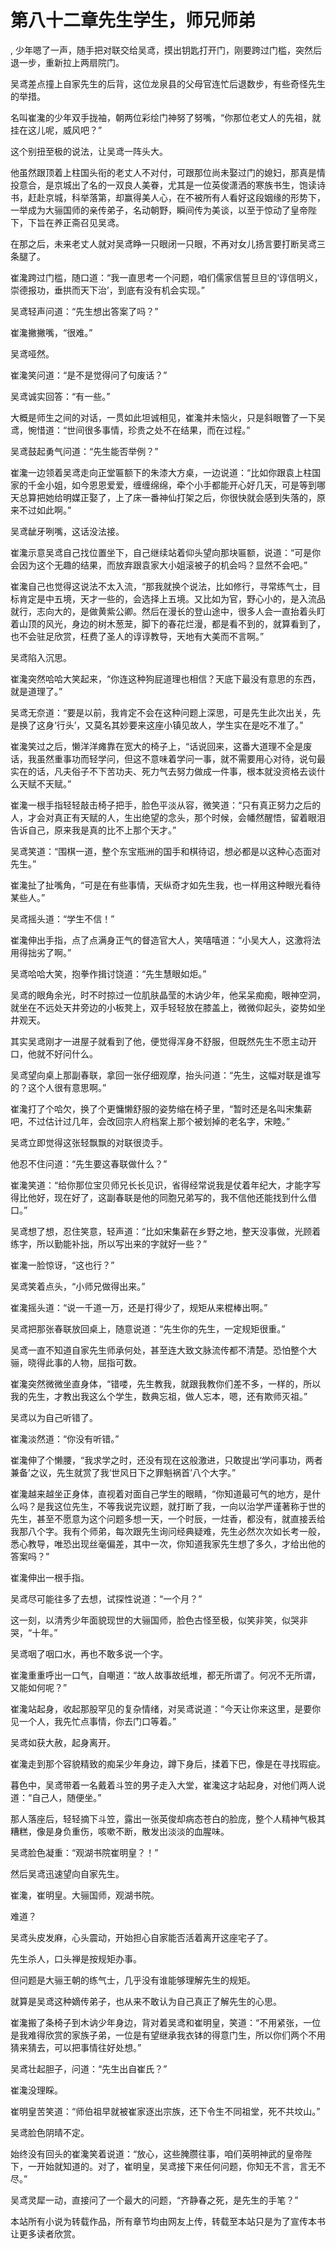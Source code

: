 # 第八十二章先生学生，师兄师弟
,  少年嗯了一声，随手把对联交给吴鸢，摸出钥匙打开门，刚要跨过门槛，突然后退一步，重新拉上两扇院门。
   吴鸢差点撞上自家先生的后背，这位龙泉县的父母官连忙后退数步，有些奇怪先生的举措。
   名叫崔瀺的少年双手拢袖，朝两位彩绘门神努了努嘴，“你那位老丈人的先祖，就挂在这儿呢，威风吧？”
   这个别扭至极的说法，让吴鸢一阵头大。
   他虽然跟顶着上柱国头衔的老丈人不对付，可跟那位尚未娶过门的媳妇，那真是情投意合，是京城出了名的一双良人美眷，尤其是一位英俊潇洒的寒族书生，饱读诗书，赶赴京城，科举落第，却赢得美人心，在不被所有人看好这段姻缘的形势下，一举成为大骊国师的亲传弟子，名动朝野，瞬间传为美谈，以至于惊动了皇帝陛下，下旨在养正斋召见吴鸢。
   在那之后，未来老丈人就对吴鸢睁一只眼闭一只眼，不再对女儿扬言要打断吴鸢三条腿了。
   崔瀺跨过门槛，随口道：“我一直思考一个问题，咱们儒家信誓旦旦的‘谆信明义，崇德报功，垂拱而天下治’，到底有没有机会实现。”
   吴鸢轻声问道：“先生想出答案了吗？”
   崔瀺撇撇嘴，“很难。”
   吴鸢哑然。
   崔瀺笑问道：“是不是觉得问了句废话？”
   吴鸢诚实回答：“有一些。”
   大概是师生之间的对话，一贯如此坦诚相见，崔瀺并未恼火，只是斜眼瞥了一下吴鸢，惋惜道：“世间很多事情，珍贵之处不在结果，而在过程。”
   吴鸢鼓起勇气问道：“先生能否举例？”
   崔瀺一边领着吴鸢走向正堂匾额下的朱漆大方桌，一边说道：“比如你跟袁上柱国家的千金小姐，如今恩恩爱爱，缠缠绵绵，牵个小手都能开心好几天，可是等到哪天总算把她给明媒正娶了，上了床一番神仙打架之后，你很快就会感到失落的，原来不过如此啊。”
   吴鸢龇牙咧嘴，这话没法接。
   崔瀺示意吴鸢自己找位置坐下，自己继续站着仰头望向那块匾额，说道：“可是你会因为这个无趣的结果，而放弃跟袁家大小姐滚被子的机会吗？显然不会吧。”
   崔瀺自己也觉得这说法不太入流，“那我就换个说法，比如修行，寻常练气士，目标肯定是中五境，天才一些的，会选择上五境。又比如为官，野心小的，是入流品就行，志向大的，是做黄紫公卿。然后在漫长的登山途中，很多人会一直抬着头盯着山顶的风光，身边的树木葱茏，脚下的春花烂漫，都是看不到的，就算看到了，也不会驻足欣赏，枉费了圣人的谆谆教导，天地有大美而不言啊。”
   吴鸢陷入沉思。
   崔瀺突然哈哈大笑起来，“你连这种狗屁道理也相信？天底下最没有意思的东西，就是道理了。”
   吴鸢无奈道：“要是以前，我肯定不会在这种问题上深思，可是先生此次出关，先是换了这身‘行头’，又莫名其妙要来这座小镇见故人，学生实在是吃不准了。”
   崔瀺笑过之后，懒洋洋瘫靠在宽大的椅子上，“话说回来，这番大道理不全是废话，我虽然重事功而轻学问，但这不意味着学问一事，就不需要用心对待，说句最实在的话，凡夫俗子不下苦功夫、死力气去努力做成一件事，根本就没资格去谈什么天赋不天赋。”
   崔瀺一根手指轻轻敲击椅子把手，脸色平淡从容，微笑道：“只有真正努力之后的人，才会对真正有天赋的人，生出绝望的念头，那个时候，会幡然醒悟，留着眼泪告诉自己，原来我是真的比不上那个天才。”
   吴鸢笑道：“围棋一道，整个东宝瓶洲的国手和棋待诏，想必都是以这种心态面对先生。”
   崔瀺扯了扯嘴角，“可是在有些事情，天纵奇才如先生我，也一样用这种眼光看待某些人。”
   吴鸢摇头道：“学生不信！”
   崔瀺伸出手指，点了点满身正气的督造官大人，笑嘻嘻道：“小吴大人，这激将法用得拙劣了啊。”
   吴鸢哈哈大笑，抱拳作揖讨饶道：“先生慧眼如炬。”
   吴鸢的眼角余光，时不时掠过一位肌肤晶莹的木讷少年，他呆呆痴痴，眼神空洞，就坐在不远处天井旁边的小板凳上，双手轻轻放在膝盖上，微微仰起头，姿势如坐井观天。
   其实吴鸢刚才一进屋子就看到了他，便觉得浑身不舒服，但既然先生不愿主动开口，他就不好问什么。
   吴鸢望向桌上那副春联，拿回一张仔细观摩，抬头问道：“先生，这幅对联是谁写的？这个人很有意思啊。”
   崔瀺打了个哈欠，换了个更慵懒舒服的姿势缩在椅子里，“暂时还是名叫宋集薪吧，不过估计过几年，会改回宗人府档案上那个被划掉的老名字，宋睦。”
   吴鸢立即觉得这张轻飘飘的对联很烫手。
   他忍不住问道：“先生要这春联做什么？”
   崔瀺笑道：“给你那位宝贝师兄长长见识，省得经常说我是仗着年纪大，才能字写得比他好，现在好了，这副春联是他的同胞兄弟写的，我不信他还能找到什么借口。”
   吴鸢想了想，忍住笑意，轻声道：“比如宋集薪在乡野之地，整天没事做，光顾着练字，所以勤能补拙，所以写出来的字就好一些？”
   崔瀺一脸惊讶，“这也行？”
   吴鸢笑着点头，“小师兄做得出来。”
   崔瀺摇头道：“说一千道一万，还是打得少了，规矩从来棍棒出啊。”
   吴鸢把那张春联放回桌上，随意说道：“先生你的先生，一定规矩很重。”
   吴鸢一直不知道自家先生师承何处，甚至连大致文脉流传都不清楚。恐怕整个大骊，晓得此事的人物，屈指可数。
   崔瀺突然微微坐直身体，“错喽，先生教我，就跟我教你们差不多，一样的，所以我的先生，才教出我这么个学生，数典忘祖，做人忘本，嗯，还有欺师灭祖。”
   吴鸢以为自己听错了。
   崔瀺淡然道：“你没有听错。”
   崔瀺伸了个懒腰，“我求学之时，还没有现在这般激进，只敢提出‘学问事功，两者兼备’之议，先生就赏了我‘世风日下之罪魁祸首’八个大字。”
   崔瀺越来越坐正身体，直视着对面自己学生的眼睛，“你知道最可气的地方，是什么吗？是我这位先生，不等我说完议题，就打断了我，一向以治学严谨著称于世的先生，甚至不愿意为这个问题多想一天，一个时辰，一炷香，都没有，就直接丢给我那八个字。我有个师弟，每次跟先生询问经典疑难，先生必然次次如长考一般，悉心教导，唯恐出现丝毫偏差，其中一次，你知道我家先生想了多久，才给出他的答案吗？”
   崔瀺伸出一根手指。
   吴鸢尽可能往多了去想，试探性说道：“一个月？”
   这一刻，以清秀少年面貌现世的大骊国师，脸色古怪至极，似笑非笑，似哭非哭，“十年。”
   吴鸢咽了咽口水，再也不敢多说一个字。
   崔瀺重重呼出一口气，自嘲道：“故人故事故纸堆，都无所谓了。何况不无所谓，又能如何呢？”
   崔瀺站起身，收起那股罕见的复杂情绪，对吴鸢说道：“今天让你来这里，是要你见一个人，我先忙点事情，你去门口等着。”
   吴鸢如获大赦，起身离开。
   崔瀺走到那个容貌精致的痴呆少年身边，蹲下身后，揉着下巴，像是在寻找瑕疵。
   暮色中，吴鸢带着一名戴着斗笠的男子走入大堂，崔瀺这才站起身，对他们两人说道：“自己人，随便坐。”
   那人落座后，轻轻摘下斗笠，露出一张英俊却病态苍白的脸庞，整个人精神气极其糟糕，像是身负重伤，咳嗽不断，散发出淡淡的血腥味。
   吴鸢脸色凝重：“观湖书院崔明皇？！”
   然后吴鸢迅速望向自家先生。
   崔瀺，崔明皇。大骊国师，观湖书院。
   难道？
   吴鸢头皮发麻，心头震动，开始担心自家能否活着离开这座宅子了。
   先生杀人，口头禅是按规矩办事。
   但问题是大骊王朝的练气士，几乎没有谁能够理解先生的规矩。
   就算是吴鸢这种嫡传弟子，也从来不敢认为自己真正了解先生的心思。
   崔瀺搬了条椅子到木讷少年身边，背对着吴鸢和崔明皇，笑道：“不用紧张，一位是我难得欣赏的家族子弟，一位是有望继承我衣钵的得意门生，所以你们两个不用猜来猜去，可以把事情往好处想。”
   吴鸢壮起胆子，问道：“先生出自崔氏？”
   崔瀺没理睬。
   崔明皇苦笑道：“师伯祖早就被崔家逐出宗族，还下令生不同祖堂，死不共坟山。”
   吴鸢脸色阴晴不定。
   始终没有回头的崔瀺笑着说道：“放心，这些腌臜往事，咱们英明神武的皇帝陛下，一开始就知道的。对了，崔明皇，吴鸢接下来任何问题，你知无不言，言无不尽。”
   吴鸢灵犀一动，直接问了一个最大的问题，“齐静春之死，是先生的手笔？”
  本站所有小说为转载作品，所有章节均由网友上传，转载至本站只是为了宣传本书让更多读者欣赏。